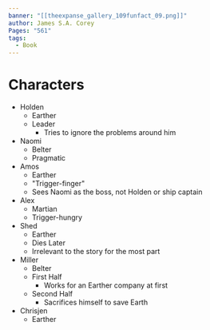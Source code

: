 ```yaml
---
banner: "[[theexpanse_gallery_109funfact_09.png]]"
author: James S.A. Corey
Pages: "561"
tags:
  - Book
---
```


# Characters
- Holden 
	- Earther
	- Leader
		- Tries to ignore the problems around him
- Naomi
	- Belter
	- Pragmatic
- Amos
	- Earther
	- "Trigger-finger"
	- Sees Naomi as the boss, not Holden or ship captain
- Alex
	- Martian
	- Trigger-hungry
- Shed
	- Earther
	- Dies Later
	- Irrelevant to the story for the most part
- Miller
	- Belter
	- First Half
		- Works for an Earther company at first
	- Second Half
		- Sacrifices himself to save Earth 
- Chrisjen
	- Earther

